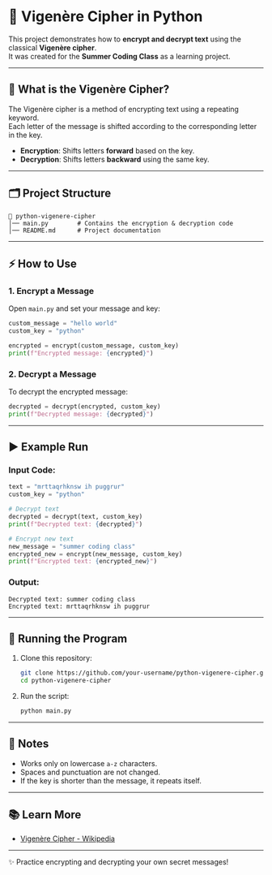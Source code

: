 # 🔐 Vigenère Cipher in Python

This project demonstrates how to **encrypt and decrypt text** using the classical **Vigenère cipher**.  
It was created for the **Summer Coding Class** as a learning project.

---

## 📌 What is the Vigenère Cipher?
The Vigenère cipher is a method of encrypting text using a repeating keyword.  
Each letter of the message is shifted according to the corresponding letter in the key.  

- **Encryption**: Shifts letters **forward** based on the key.  
- **Decryption**: Shifts letters **backward** using the same key.  

---

## 🗂 Project Structure
```
📁 python-vigenere-cipher
│── main.py        # Contains the encryption & decryption code
│── README.md      # Project documentation
```

---

## ⚡ How to Use

### 1. Encrypt a Message
Open `main.py` and set your message and key:
```python
custom_message = "hello world"
custom_key = "python"

encrypted = encrypt(custom_message, custom_key)
print(f"Encrypted message: {encrypted}")
```

### 2. Decrypt a Message
To decrypt the encrypted message:
```python
decrypted = decrypt(encrypted, custom_key)
print(f"Decrypted message: {decrypted}")
```

---

## ▶️ Example Run

### Input Code:
```python
text = "mrttaqrhknsw ih puggrur"
custom_key = "python"

# Decrypt text
decrypted = decrypt(text, custom_key)
print(f"Decrypted text: {decrypted}")

# Encrypt new text
new_message = "summer coding class"
encrypted_new = encrypt(new_message, custom_key)
print(f"Encrypted text: {encrypted_new}")
```

### Output:
```
Decrypted text: summer coding class
Encrypted text: mrttaqrhknsw ih puggrur
```

---

## 🚀 Running the Program
1. Clone this repository:
   ```bash
   git clone https://github.com/your-username/python-vigenere-cipher.git
   cd python-vigenere-cipher
   ```
2. Run the script:
   ```bash
   python main.py
   ```

---

## 📝 Notes
- Works only on lowercase `a-z` characters.  
- Spaces and punctuation are not changed.  
- If the key is shorter than the message, it repeats itself.  

---

## 📚 Learn More
- [Vigenère Cipher - Wikipedia](https://en.wikipedia.org/wiki/Vigen%C3%A8re_cipher)

---
✨ Practice encrypting and decrypting your own secret messages!
